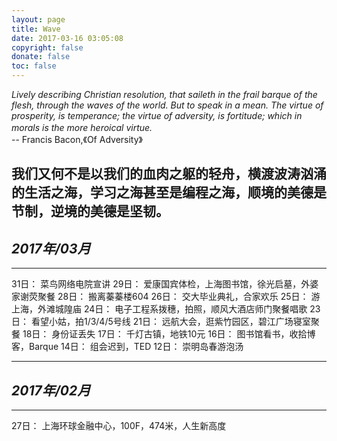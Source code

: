 ```yaml
---
layout: page
title: Wave
date: 2017-03-16 03:05:08
copyright: false
donate: false
toc: false
---
```


*Lively describing Christian resolution, that saileth in the frail barque of the flesh, through the waves of the world. But to speak in a mean. The virtue of prosperity, is temperance; the virtue of adversity, is fortitude; which in morals is the more heroical virtue.* 
 　　　　　　 　　　　　　　　　　　　　　　　　　　　　　　　　　　　　　　　　　　-- Francis Bacon,《Of Adversity》

我们又何不是以我们的血肉之躯的轻舟，横渡波涛汹涌的生活之海，学习之海甚至是编程之海，顺境的美德是节制，逆境的美德是坚韧。
---
## *2017年/03月*
---
31日： 菜鸟网络电院宣讲
29日： 爱康国宾体检，上海图书馆，徐光启墓，外婆家谢荧聚餐
28日： 搬离蓁蓁楼604
26日： 交大毕业典礼，合家欢乐
25日： 游上海，外滩城隍庙
24日： 电子工程系拨穗，拍照，顺风大酒店师门聚餐唱歌
23日： 看望小姑，拍1/3/4/5号线
21日： 远航大会，逛紫竹园区，碧江广场寝室聚餐
18日： 身份证丢失
17日： 千灯古镇，地铁10元
16日： 图书馆看书，收拾博客，Barque
14日： 组会迟到，TED
12日： 崇明岛春游泡汤

---
## *2017年/02月*
---
27日： 上海环球金融中心，100F，474米，人生新高度
